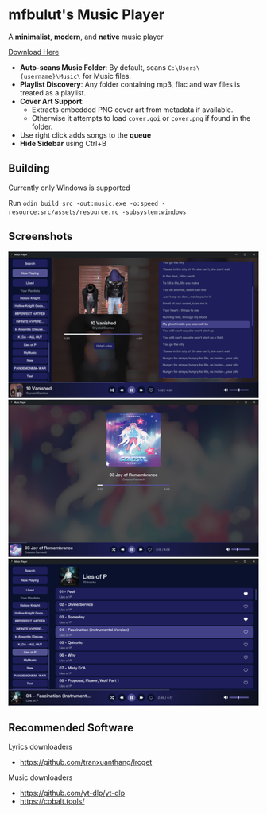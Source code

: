 # mfbulut's Music Player

A **minimalist**, **modern**, and **native** music player

[Download Here](https://github.com/mfbulut/MusicPlayer/releases/latest)

- **Auto-scans Music Folder**: By default, scans `C:\Users\{username}\Music\` for Music files.
- **Playlist Discovery**: Any folder containing mp3, flac and wav files is treated as a playlist.
- **Cover Art Support**:
  - Extracts embedded PNG cover art from metadata if available.
  - Otherwise it attempts to load `cover.qoi` or `cover.png` if found in the folder.
- Use right click adds songs to the **queue**
- **Hide Sidebar** using Ctrl+B

## Building

Currently only Windows is supported

Run ``` odin build src -out:music.exe -o:speed -resource:src/assets/resource.rc -subsystem:windows ```

## Screenshots

![Screenshot](screenshots/1.png)
![Screenshot](screenshots/2.png)
![Screenshot](screenshots/3.png)

## Recommended Software

Lyrics downloaders
* https://github.com/tranxuanthang/lrcget

Music downloaders
* https://github.com/yt-dlp/yt-dlp
* https://cobalt.tools/
